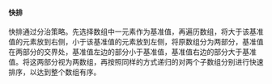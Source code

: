 #### 快排
快排通过分治策略。先选择数组中一元素作为基准值，再遍历数组，将大于该基准值的元素放到右侧，小于该基准值的元素放到左侧，将原数组分为两部分，基准值在两部分的交界处，基准值左边的部分小于基准值，基准值右边的部分大于基准值。将这两部分视为两数组，再按照同样的方式递归的对两个子数组分别进行快速排序，以达到整个数组有序。


